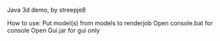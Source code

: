 Java 3d demo, by streepje8

How to use:
Put model(s) from models to renderjob
Open console.bat for console
Open Gui.jar for gui only
